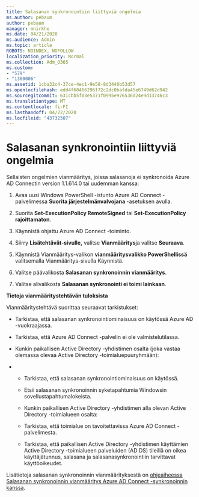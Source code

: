 ```yaml
---
title: Salasanan synkronointiin liittyviä ongelmia
ms.author: pebaum
author: pebaum
manager: mnirkhe
ms.date: 04/21/2020
ms.audience: Admin
ms.topic: article
ROBOTS: NOINDEX, NOFOLLOW
localization_priority: Normal
ms.collection: Adm_O365
ms.custom:
- "579"
- "1300006"
ms.assetid: 1cba32c4-37ce-4ec1-9e58-8d3440b53d57
ms.openlocfilehash: edd4f68466296f72c2dc0bafda45e6749d62d942
ms.sourcegitcommit: 631cbb5f03e5371f0995e976536d24e9d13746c3
ms.translationtype: MT
ms.contentlocale: fi-FI
ms.lasthandoff: 04/22/2020
ms.locfileid: "43732507"
---
```

# <a name="troubleshoot-password-synchronization"></a>Salasanan synkronointiin liittyviä ongelmia

Sellaisten ongelmien vianmääritys, joissa salasanoja ei synkronoida Azure AD Connectin version 1.1.614.0 tai uudemman kanssa:
  
1. Avaa uusi Windows PowerShell -istunto Azure AD Connect -palvelimessa **Suorita järjestelmänvalvojana** -asetuksen avulla.

2. Suorita **Set-ExecutionPolicy RemoteSigned** tai **Set-ExecutionPolicy rajoittamaton**.

3. Käynnistä ohjattu Azure AD Connect -toiminto.

4. Siirry **Lisätehtävät-sivulle,** valitse **Vianmääritys**ja valitse **Seuraava**.

5. Käynnistä Vianmääritys-valikon **vianmääritysvalikko PowerShellissä** valitsemalla Vianmääritys-sivulla Käynnistä.

6. Valitse päävalikosta **Salasanan synkronoinnin vianmääritys**.

7. Valitse alivalikosta **Salasanan synkronointi ei toimi lainkaan**.

**Tietoja vianmääritystehtävän tuloksista**
  
Vianmääritystehtävä suorittaa seuraavat tarkistukset:
  
- Tarkistaa, että salasanan synkronointiominaisuus on käytössä Azure AD -vuokraajassa.

- Tarkistaa, että Azure AD Connect -palvelin ei ole valmistelutilassa.

- Kunkin paikallisen Active Directory -yhdistimen osalta (joka vastaa olemassa olevaa Active Directory -toimialuepuuryhmään):

- 
  - Tarkistaa, että salasanan synkronointiominaisuus on käytössä.

  - Etsii salasanan synkronoinnin syketapahtumia Windowsin sovellustapahtumalokeista.

  - Kunkin paikallisen Active Directory -yhdistimen alla olevan Active Directory -toimialueen osalta:

  - Tarkistaa, että toimialue on tavoitettavissa Azure AD Connect -palvelimesta.

  - Tarkistaa, että paikallisen Active Directory -yhdistimen käyttämien Active Directory -toimialueen palveluiden (AD DS) tileillä on oikea käyttäjätunnus, salasana ja salasanasynkronointiin tarvittavat käyttöoikeudet.

Lisätietoja salasanan synkronoinnin vianmäärityksestä on [ohjeaiheessa Salasanan synkronoinnin vianmääritys Azure AD Connect -synkronoinnin kanssa](https://docs.microsoft.com/azure/active-directory/connect/active-directory-aadconnectsync-troubleshoot-password-synchronization).
  